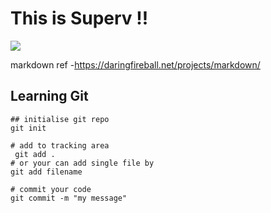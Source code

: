 # This is Superv !! 
![](https://c.tenor.com/pvFJwncehzIAAAAM/hello-there-private-from-penguins-of-madagascar.gif)






markdown ref -https://daringfireball.net/projects/markdown/ 

## Learning Git

``` 
## initialise git repo
git init

# add to tracking area
 git add .
# or your can add single file by 
git add filename

# commit your code 
git commit -m "my message"
````